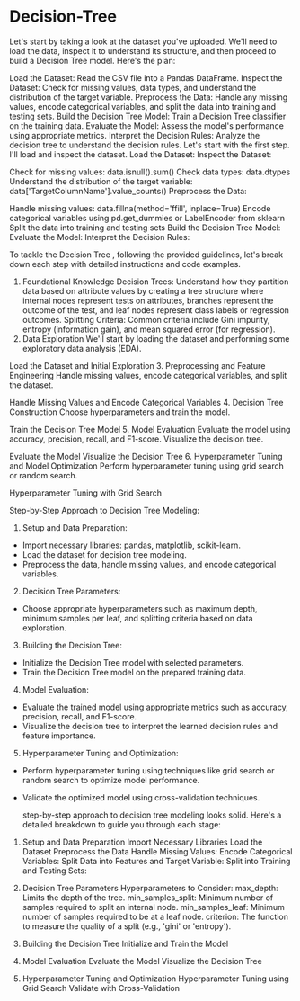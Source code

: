 # Decision-Tree
Let's start by taking a look at the dataset you've uploaded. We'll need to load the data, inspect it to understand its structure, and then proceed to build a Decision Tree model. Here's the plan:

Load the Dataset: Read the CSV file into a Pandas DataFrame.
Inspect the Dataset: Check for missing values, data types, and understand the distribution of the target variable.
Preprocess the Data: Handle any missing values, encode categorical variables, and split the data into training and testing sets.
Build the Decision Tree Model: Train a Decision Tree classifier on the training data.
Evaluate the Model: Assess the model's performance using appropriate metrics.
Interpret the Decision Rules: Analyze the decision tree to understand the decision rules.
Let's start with the first step. I'll load and inspect the dataset.
Load the Dataset:
Inspect the Dataset:

Check for missing values: data.isnull().sum()
Check data types: data.dtypes
Understand the distribution of the target variable: data['TargetColumnName'].value_counts()
Preprocess the Data:

Handle missing values: data.fillna(method='ffill', inplace=True)
Encode categorical variables using pd.get_dummies or LabelEncoder from sklearn
Split the data into training and testing sets
Build the Decision Tree Model:
Evaluate the Model:
Interpret the Decision Rules:

To tackle the Decision Tree , following the provided guidelines, let's break down each step with detailed instructions and code examples.

1. Foundational Knowledge
Decision Trees: Understand how they partition data based on attribute values by creating a tree structure where internal nodes represent tests on attributes, branches represent the outcome of the test, and leaf nodes represent class labels or regression outcomes.
Splitting Criteria: Common criteria include Gini impurity, entropy (information gain), and mean squared error (for regression).
2. Data Exploration
We'll start by loading the dataset and performing some exploratory data analysis (EDA).

Load the Dataset and Initial Exploration
3. Preprocessing and Feature Engineering
Handle missing values, encode categorical variables, and split the dataset.

Handle Missing Values and Encode Categorical Variables
4. Decision Tree Construction
Choose hyperparameters and train the model.

Train the Decision Tree Model
5. Model Evaluation
Evaluate the model using accuracy, precision, recall, and F1-score. Visualize the decision tree.

Evaluate the Model
Visualize the Decision Tree
6. Hyperparameter Tuning and Model Optimization
Perform hyperparameter tuning using grid search or random search.

Hyperparameter Tuning with Grid Search

Step-by-Step Approach to Decision Tree Modeling:
1. Setup and Data Preparation:
- Import necessary libraries: pandas, matplotlib, scikit-learn.
- Load the dataset for decision tree modeling.
- Preprocess the data, handle missing values, and encode categorical variables.
2. Decision Tree Parameters:
- Choose appropriate hyperparameters such as maximum depth, minimum samples per leaf,
and splitting criteria based on data exploration.
3. Building the Decision Tree:
- Initialize the Decision Tree model with selected parameters.
- Train the Decision Tree model on the prepared training data.
4. Model Evaluation:
- Evaluate the trained model using appropriate metrics such as accuracy, precision, recall, and
F1-score.
- Visualize the decision tree to interpret the learned decision rules and feature importance.
5. Hyperparameter Tuning and Optimization:
- Perform hyperparameter tuning using techniques like grid search or random search to
optimize model performance.
- Validate the optimized model using cross-validation techniques.

  step-by-step approach to decision tree modeling looks solid. Here's a detailed breakdown to guide you through each stage:

1. Setup and Data Preparation
Import Necessary Libraries
Load the Dataset
Preprocess the Data
Handle Missing Values:
Encode Categorical Variables:
Split Data into Features and Target Variable:
Split into Training and Testing Sets:
2. Decision Tree Parameters
Hyperparameters to Consider:
max_depth: Limits the depth of the tree.
min_samples_split: Minimum number of samples required to split an internal node.
min_samples_leaf: Minimum number of samples required to be at a leaf node.
criterion: The function to measure the quality of a split (e.g., 'gini' or 'entropy').
3. Building the Decision Tree
Initialize and Train the Model

4. Model Evaluation
Evaluate the Model
Visualize the Decision Tree
5. Hyperparameter Tuning and Optimization
Hyperparameter Tuning using Grid Search
Validate with Cross-Validation
